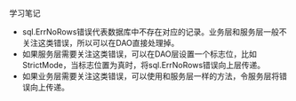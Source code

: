 学习笔记

- sql.ErrNoRows错误代表数据库中不存在对应的记录。业务层和服务层一般不关注这类错误，所以可以在DAO直接处理掉。
- 如果服务层需要关注这类错误，可以在DAO层设置一个标志位，比如StrictMode，当标志位置为真时，将sql.ErrNoRows错误向上层传递。
- 如果业务层需要关注这类错误，可以使用和服务层一样的方法，令服务层将错误向上传递。